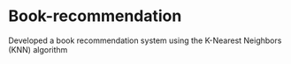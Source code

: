 # Book-recommendation
Developed a book recommendation system using the K-Nearest Neighbors (KNN) algorithm
